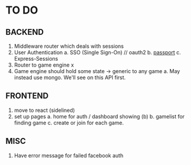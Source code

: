 TO DO
====

## BACKEND

1. Middleware router which deals with sessions
2. User Authentication
    a. SSO (Single Sign-On) // oauth2
    b. [passport](http://passportjs.org/docs)
    c. Express-Sessions
3. Router to game engine x
4. Game engine should hold some state -> generic to any game
    a. May instead use mongo. We'll see on this API first.

## FRONTEND

1. move to react (sidelined)
2. set up pages
    a. home for auth / dashboard showing (b)
    b. gamelist for finding game
    c. create or join for each game.  

## MISC

1. Have error message for failed facebook auth